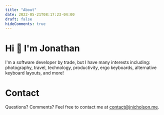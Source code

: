 ```yaml
---
title: "About"
date: 2022-05-21T08:17:23-04:00
draft: false
hideComments: true
---
```



# Hi 👋 I'm Jonathan 

I'm a software developer by trade, but I have many interests including: photography, travel, technology, productivity, ergo keyboards, alternative keyboard layouts, and more!


# Contact

Questions? Comments? Feel free to contact me at [contact@jnicholson.me](mailto:contact@jnicholson.me).